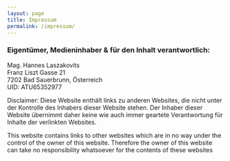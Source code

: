 ```yaml
---
layout: page
title: Impressum
permalink: /impressum/
---
```


### Eigentümer,  Medieninhaber & für den Inhalt verantwortlich:

Mag. Hannes Laszakovits   
Franz Liszt Gasse 21  
7202 Bad Sauerbrunn, Österreich  
UID: ATU65352977

Disclaimer: Diese Website enthält links zu anderen Websites, die nicht unter der Kontrolle des Inhabers dieser Website stehen. Der Inhaber dieser Website übernimmt daher keine wie auch immer geartete Verantwortung für Inhalte der verlinkten Websites.

This website contains links to other websites which are in no way under the control of the owner of this website. Therefore the owner of this website can take no responsibility whatsoever for the contents of these websites
